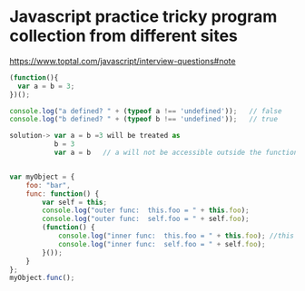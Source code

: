 # Javascript practice tricky program collection from different sites
https://www.toptal.com/javascript/interview-questions#note

```javascript
(function(){
  var a = b = 3;
})();

console.log("a defined? " + (typeof a !== 'undefined'));   // false
console.log("b defined? " + (typeof b !== 'undefined'));   // true

solution-> var a = b =3 will be treated as 
           b = 3
           var a = b   // a will not be accessible outside the function
```

``` javascript

var myObject = {
    foo: "bar",
    func: function() {
        var self = this;
        console.log("outer func:  this.foo = " + this.foo);
        console.log("outer func:  self.foo = " + self.foo);
        (function() {
            console.log("inner func:  this.foo = " + this.foo); //this will be represent to myObject. Because this refer to only one level
            console.log("inner func:  self.foo = " + self.foo);
        }());
    }
};
myObject.func();
```
